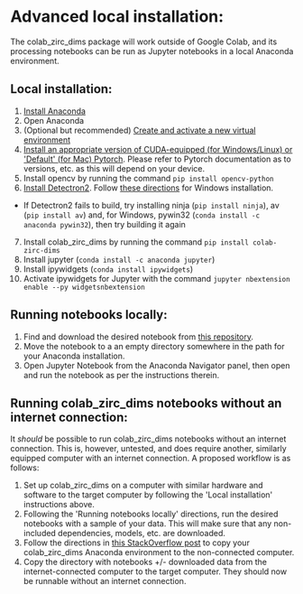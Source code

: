 # Advanced local installation:
The colab_zirc_dims package will work outside of Google Colab, and its processing notebooks can be run as Jupyter notebooks in a local Anaconda environment.
## Local installation:
1.  [Install Anaconda](https://docs.anaconda.com/anaconda/install/index.html)
2.  Open Anaconda
3.  (Optional but recommended) [Create and activate a new virtual environment](https://conda.io/projects/conda/en/latest/user-guide/tasks/manage-environments.html#creating-an-environment-with-commands)
4.  [Install an appropriate version of CUDA-equipped (for Windows/Linux) or 'Default' (for Mac) Pytorch](https://pytorch.org/). Please refer to Pytorch documentation as to versions, etc. as this will depend on your device.
5.  Install opencv by running the command ```pip install opencv-python```
6.  [Install Detectron2](https://github.com/facebookresearch/detectron2/blob/main/INSTALL.md). Follow [these directions](https://medium.com/@yogeshkumarpilli/how-to-install-detectron2-on-windows-10-or-11-2021-aug-with-the-latest-build-v0-5-c7333909676f) for Windows installation.

  * If Detectron2 fails to build, try installing ninja (```pip install ninja```), av (```pip install av```) and, for Windows, pywin32 (```conda install -c anaconda pywin32```), then try building it again
7.  Install colab_zirc_dims by running the command ```pip install colab-zirc-dims```
8.  Install jupyter (```conda install -c anaconda jupyter```)
9.  Install ipywidgets (```conda install ipywidgets```)
10.  Activate ipywidgets for Jupyter with the command ```jupyter nbextension enable --py widgetsnbextension```

## Running notebooks locally:
1.  Find and download the desired notebook from [this repository](https://github.com/MCSitar/colab_zirc_dims/tree/main/notebook%20copies).
2.  Move the notebook to a an empty directory somewhere in the path for your Anaconda installation.
3.  Open Jupyter Notebook from the Anaconda Navigator panel, then open and run the notebook as per the instructions therein.

## Running colab_zirc_dims notebooks without an internet connection:
It *should* be possible to run colab_zirc_dims notebooks without an internet connection. This is, however, untested, and does require another, similarly equipped computer with an internet connection. A proposed workflow is as follows:
1.  Set up colab_zirc_dims on a computer with similar hardware and software to the target computer by following the 'Local installation' instructions above.
2.  Following the 'Running notebooks locally' directions, run the desired notebooks with a sample of your data. This will make sure that any non-included dependencies, models, etc. are downloaded.
3.  Follow the directions in [this StackOverflow post](https://stackoverflow.com/a/55103643) to copy your colab_zirc_dims Anaconda environment to the non-connected computer.
4.  Copy the directory with notebooks +/- downloaded data from the internet-connected computer to the target computer. They should now be runnable without an internet connection.
